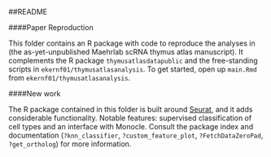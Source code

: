 ##README

####Paper Reproduction 

This folder contains an R package with code to reproduce the analyses in (the as-yet-unpublished Maehrlab scRNA thymus atlas manuscript). It complements the R package `thymusatlasdatapublic` and the free-standing scripts in `ekernf01/thymusatlasanalysis`. To get started, open up `main.Rmd` from `ekernf01/thymusatlasanalysis`.


####New work

The R package contained in this folder is built around [Seurat](http://satijalab.org/seurat/), and it adds considerable functionality. Notable features: supervised classification of cell types and an interface with Monocle. Consult the package index and documentation (`?knn_classifier`, `?custom_feature_plot`, `?FetchDataZeroPad`, `?get_ortholog`) for more information.